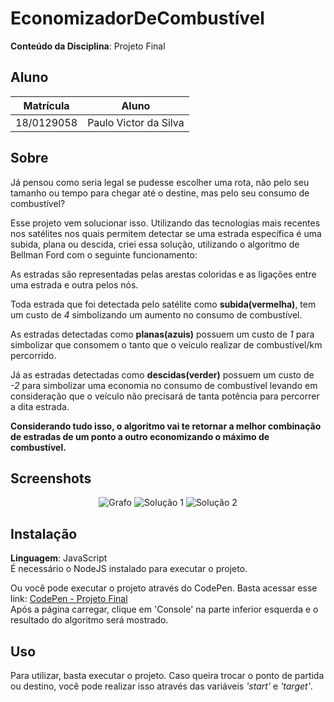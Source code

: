 # EconomizadorDeCombustível

**Conteúdo da Disciplina**: Projeto Final<br>

## Aluno
|Matrícula | Aluno |
| -- | -- |
| 18/0129058  |  Paulo Victor da Silva |

## Sobre 
Já pensou como seria legal se pudesse escolher uma rota, não pelo seu tamanho ou tempo para chegar até o destine, mas pelo seu consumo de combustível? 

Esse projeto vem solucionar isso. Utilizando das tecnologias mais recentes nos satélites nos quais permitem detectar se uma estrada específica é uma subida, plana ou descida, criei essa solução, utilizando o algoritmo de Bellman Ford com o seguinte funcionamento:

As estradas são representadas pelas arestas coloridas e as ligações entre uma estrada e outra pelos nós.

Toda estrada que foi detectada pelo satélite como **subida(vermelha)**, tem um custo de _4_ simbolizando um aumento no consumo de combustível.

As estradas detectadas como **planas(azuis)** possuem um custo de _1_ para simbolizar que consomem o tanto que o veículo realizar de combustível/km percorrido.

Já as estradas detectadas como **descidas(verder)** possuem um custo de _-2_ para simbolizar uma economia no consumo de combustível levando em consideração que o veículo não precisará de tanta potência para percorrer a dita estrada.

**Considerando tudo isso, o algoritmo vai te retornar a melhor combinação de estradas de um ponto a outro economizando o máximo de combustível.**

## Screenshots
<p align="center">
  <img alt="Grafo"  src="https://github.com/twistershark/Final_EconomizadorDeCombust-vel/blob/master/assets/grafo.png.png" />

  <img alt="Solução 1"  src="https://github.com/twistershark/Final_EconomizadorDeCombust-vel/blob/master/assets/solucao1.png.png" />

  <img alt="Solução 2"  src="https://github.com/twistershark/Final_EconomizadorDeCombust-vel/blob/master/assets/solucao2.png.png" />
</p>

## Instalação 
**Linguagem**: JavaScript<br>
É necessário o NodeJS instalado para executar o projeto.<br>

Ou você pode executar o projeto através do CodePen. Basta acessar esse link: [CodePen - Projeto Final](https://codepen.io/twistershark/pen/XWjdGdL)<br>
Após a página carregar, clique em 'Console' na parte inferior esquerda e o resultado do algoritmo será mostrado.

## Uso 
Para utilizar, basta executar o projeto. Caso queira trocar o ponto de partida ou destino, você pode realizar isso através das variáveis _'start'_ e _'target'_.



